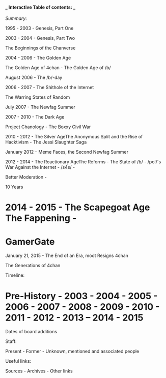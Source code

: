 #### _ **Interactive Table of contents:** _

_Summary:_

1995 - 2003 - Genesis, Part One

2003 - 2004 - Genesis, Part Two

The Beginnings of the Chanverse

2004 - 2006 - The Golden Age

The Golden Age of 4chan - The Golden Age of /b/

August 2006 - The /b/-day

2006 - 2007 - The Shithole of the Internet

The Warring States of Random

July 2007 - The Newfag Summer

2007 - 2010 - The Dark Age

Project Chanology - The Boxxy Civil War

2010 - 2012 - The Silver AgeThe Anonymous Split and the Rise of Hacktivism - The Jessi Slaughter Saga

January 2012 – Meme Faces, the Second Newfag Summer

2012 - 2014 - The Reactionary AgeThe Reforms - The State of /b/ - /pol/'s War Against the Internet - /s4s/ -

Better Moderation -

10 Years

# 2014 - 2015 - The Scapegoat Age The Fappening -

# GamerGate

January 21, 2015 - The End of an Era, moot Resigns 4chan

The Generations of 4chan

Timeline:

# Pre-History - 2003 - 2004 - 2005 - 2006 - 2007 - 2008 - 2009 - 2010 - 2011 - 2012 - 2013 – 2014 - 2015

Dates of board additions

Staff:

Present - Former - Unknown, mentioned and associated people

Useful links:

Sources - Archives - Other links